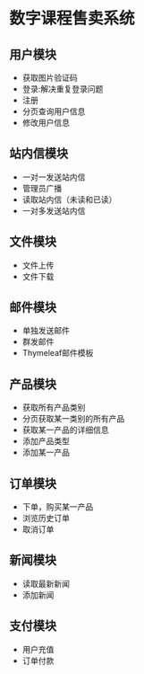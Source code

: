 # 数字课程售卖系统

## 用户模块
- 获取图片验证码
- 登录:解决重复登录问题
- 注册
- 分页查询用户信息
- 修改用户信息

## 站内信模块
- 一对一发送站内信
- 管理员广播
- 读取站内信（未读和已读）
- 一对多发送站内信

## 文件模块
- 文件上传
- 文件下载

## 邮件模块
- 单独发送邮件
- 群发邮件
- Thymeleaf邮件模板

## 产品模块
- 获取所有产品类别
- 分页获取某一类别的所有产品
- 获取某一产品的详细信息
- 添加产品类型
- 添加某一产品

## 订单模块
- 下单，购买某一产品
- 浏览历史订单
- 取消订单

## 新闻模块
- 读取最新新闻
- 添加新闻

## 支付模块
- 用户充值
- 订单付款
